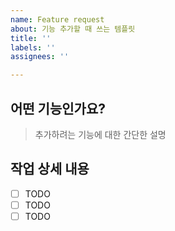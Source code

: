```yaml
---
name: Feature request
about: 기능 추가할 때 쓰는 템플릿
title: ''
labels: ''
assignees: ''

---
```


## 어떤 기능인가요?
> 추가하려는 기능에 대한 간단한 설명

## 작업 상세 내용
- [ ] TODO
- [ ] TODO
- [ ] TODO
